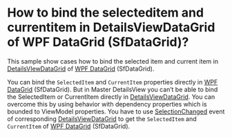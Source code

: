 # How to bind the selecteditem and currentitem in DetailsViewDataGrid of WPF DataGrid (SfDataGrid)?

This sample show cases how to bind the selected item and current item in [DetailsVIewDataGrid](https://help.syncfusion.com/cr/wpf/Syncfusion.UI.Xaml.Grid.DetailsViewDataGrid.html) of [WPF DataGrid](https://www.syncfusion.com/wpf-ui-controls/datagrid) (SfDataGrid).

You can bind the `SelectedItem` and `CurrentItem` properties directly in [WPF DataGrid](https://www.syncfusion.com/wpf-ui-controls/datagrid) (SfDataGrid). But in Master DetailsView you can’t be able to bind the SelectedItem or CurrentItem directly in [DetailsViewDataGrid](https://help.syncfusion.com/cr/wpf/Syncfusion.UI.Xaml.Grid.DetailsViewDataGrid.html). You can overcome this by using behavior with dependency properties which is bounded to ViewModel properties. You have to use [SelectionChanged](https://help.syncfusion.com/cr/wpf/Syncfusion.UI.Xaml.Grid.SfDataGrid.html#Syncfusion_UI_Xaml_Grid_SfDataGrid_SelectionChanged) event of corresponding [DetailsViewDataGrid](https://help.syncfusion.com/cr/wpf/Syncfusion.UI.Xaml.Grid.DetailsViewDataGrid.html) to get the `SelectedItem` and `CurrentItem` of [WPF DataGrid](https://www.syncfusion.com/wpf-ui-controls/datagrid) (SfDataGrid).